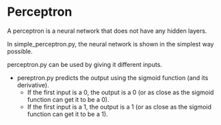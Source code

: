 # Perceptron

A perceptron is a neural network that does not have any hidden layers.

In simple_perceptron.py, the neural network is shown in the simplest way possible.

perceptron.py can be used by giving it different inputs.
  - pereptron.py predicts the output using the sigmoid function (and its derivative). 
    - If the first input is a 0, the output is a 0 (or as close as the sigmoid function can get it to be a 0).
    - If the first input is a 1, the output is a 1 (or as close as the sigmoid function can get it to be a 1).

